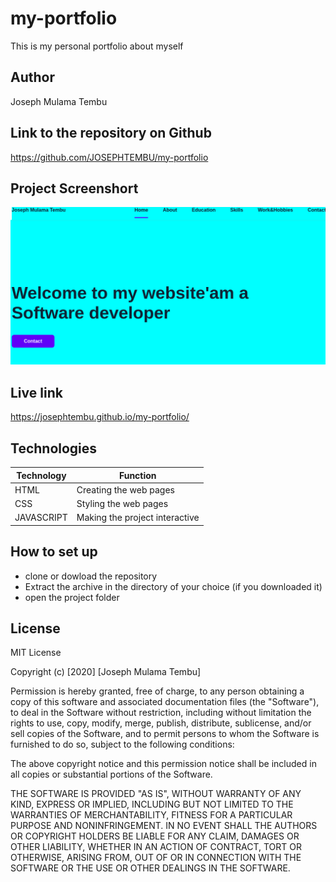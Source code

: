 # my-portfolio

This is my personal portfolio about myself

## Author

Joseph Mulama Tembu

## Link to the repository on Github

https://github.com/JOSEPHTEMBU/my-portfolio

## Project Screenshort
![alt my portfolio](images/screenshot.png)


## Live link
https://josephtembu.github.io/my-portfolio/

## Technologies

| Technology | Function|
| ----------- | ----------- |
| HTML | Creating the web pages| 
| CSS   | Styling the web pages     
| JAVASCRIPT   |Making the project interactive

## How to set up

- clone or dowload the repository
- Extract the archive in the directory of your choice (if you downloaded it)
- open the project folder

## License
MIT License

Copyright (c) [2020] [Joseph Mulama Tembu]

Permission is hereby granted, free of charge, to any person obtaining a copy
of this software and associated documentation files (the "Software"), to deal
in the Software without restriction, including without limitation the rights
to use, copy, modify, merge, publish, distribute, sublicense, and/or sell
copies of the Software, and to permit persons to whom the Software is
furnished to do so, subject to the following conditions:

The above copyright notice and this permission notice shall be included in all
copies or substantial portions of the Software.

THE SOFTWARE IS PROVIDED "AS IS", WITHOUT WARRANTY OF ANY KIND, EXPRESS OR
IMPLIED, INCLUDING BUT NOT LIMITED TO THE WARRANTIES OF MERCHANTABILITY,
FITNESS FOR A PARTICULAR PURPOSE AND NONINFRINGEMENT. IN NO EVENT SHALL THE
AUTHORS OR COPYRIGHT HOLDERS BE LIABLE FOR ANY CLAIM, DAMAGES OR OTHER
LIABILITY, WHETHER IN AN ACTION OF CONTRACT, TORT OR OTHERWISE, ARISING FROM,
OUT OF OR IN CONNECTION WITH THE SOFTWARE OR THE USE OR OTHER DEALINGS IN THE
SOFTWARE.